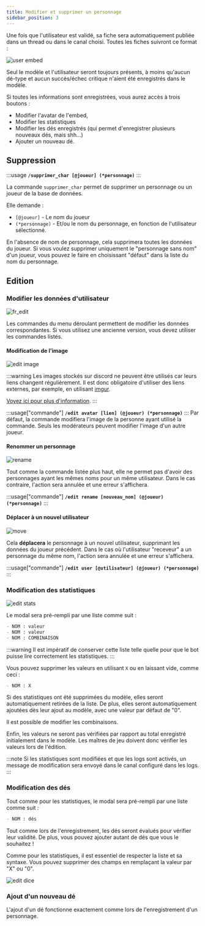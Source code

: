 ```yaml
---
title: Modifier et supprimer un personnage
sidebar_position: 3
---
```


Une fois que l'utilisateur est validé, sa fiche sera automatiquement publiée dans un thread ou dans le canal choisi. Toutes les fiches suivront ce format :

![user embed](/assets/edit/user_embed.png)

Seul le modèle et l'utilisateur seront toujours présents, à moins qu'aucun dé-type et aucun succès/échec critique n'aient été enregistrés dans le modèle.

Si toutes les informations sont enregistrées, vous aurez accès à trois boutons :
- Modifier l'avatar de l'embed,
- Modifier les statistiques
- Modifier les dés enregistrés (qui permet d'enregistrer plusieurs nouveaux dés, mais shh...)
- Ajouter un nouveau dé.

## Suppression
:::usage
**`/supprimer_char [@joueur] (*personnage)`**
:::

La commande `supprimer_char` permet de supprimer un personnage ou un joueur de la base de données. 

Elle demande :
- `[@joueur]` - Le nom du joueur
- `(*personnage)` - Et/ou le nom du personnage, en fonction de l'utilisateur sélectionné.

En l'absence de nom de personnage, cela supprimera toutes les données du joueur. Si vous voulez supprimer uniquement le "personnage sans nom" d'un joueur, vous pouvez le faire en choisissant "défaut" dans la liste du nom du personnage.

## Edition
### Modifier les données d'utilisateur

![fr_edit](/assets/edit/french/user.png)

Les commandes du menu déroulant permettent de modifier les données correspondantes.
Si vous utilisez une ancienne version, vous devez utiliser les commandes listés.

#### Modification de l'image

![edit image](/assets/edit/image.png)

:::warning
Les images stockés sur discord ne peuvent être utilisés car leurs liens changent régulièrement. Il est donc obligatoire d'utiliser des liens externes, par exemple, en utilisant [imgur](https://imgur.com/).

[Voyez ici pour plus d'information](https://kulturegeek.fr/news-298973/discord-passe-liens-temporaires-lhebergement-fichiers).
:::

:::usage["commande"]
**`/edit avatar [lien] (@joueur) (*personnage)`**
:::
Par défaut, la commande modifiera l'image de la personne ayant utilisé la commande. Seuls les modérateurs peuvent modifier l'image d'un autre joueur.

#### Renommer un personnage
![rename](/assets/edit/french/rename.png)

Tout comme la commande listée plus haut, elle ne permet pas d'avoir des personnages ayant les mêmes noms pour un même utilisateur. Dans le cas contraire, l'action sera annulée et une erreur s'affichera.

:::usage["commande"]
**`/edit rename [nouveau_nom] (@joueur) (*personnage)`**
:::

#### Déplacer à un nouvel utilisateur
![move](/assets/edit/french/move.png)

Cela **déplacera** le personnage à un nouvel utilisateur, supprimant les données du joueur précédent. 
Dans le cas où l'utilisateur "receveur" a un personnage du même nom, l'action sera annulée et une erreur s'affichera.

:::usage["commande"]
**`/edit user [@utilisateur] (@joueur) (*personnage)`**
:::

### Modification des statistiques

![edit stats](/assets/edit/stats.png)

Le modal sera pré-rempli par une liste comme suit :
```md
- NOM : valeur
- NOM : valeur
- NOM : COMBINAISON
```

:::warning
Il est impératif de conserver cette liste telle quelle pour que le bot puisse lire correctement les statistiques.
:::

Vous pouvez supprimer les valeurs en utilisant `X` ou en laissant vide, comme ceci :
```md
- NOM : X
```

Si des statistiques ont été supprimées du modèle, elles seront automatiquement retirées de la liste. De plus, elles seront automatiquement ajoutées dès leur ajout au modèle, avec une valeur par défaut de "0".

Il est possible de modifier les combinaisons.

Enfin, les valeurs ne seront pas vérifiées par rapport au total enregistré initialement dans le modèle. Les maîtres de jeu doivent donc vérifier les valeurs lors de l'édition.

:::note
Si les statistiques sont modifiées et que les logs sont activés, un message de modification sera envoyé dans le canal configuré dans les logs.
:::

### Modification des dés

Tout comme pour les statistiques, le modal sera pré-rempli par une liste comme suit :
```md
- NOM : dés
```

Tout comme lors de l'enregistrement, les dés seront évalués pour vérifier leur validité. De plus, vous pouvez ajouter autant de dés que vous le souhaitez !

Comme pour les statistiques, il est essentiel de respecter la liste et sa syntaxe. Vous pouvez supprimer des champs en remplaçant la valeur par "X" ou "0".

![edit dice](/assets/edit/dice.png)

### Ajout d'un nouveau dé

L'ajout d'un dé fonctionne exactement comme lors de l'enregistrement d'un personnage.
